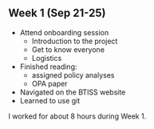 ## Week 1 (Sep 21-25)  

- Attend onboarding session
  - Introduction to the project
  - Get to know everyone
  - Logistics
- Finished reading:
  - assigned policy analyses
  - OPA paper
- Navigated on the BTISS website
- Learned to use git

I worked for about 8 hours during Week 1.
